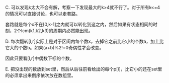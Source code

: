C. 可以发现k太大不会有解，考察一下发现最大的k>4就不行了。对于所有k<=4的情况可以直接讨论，也可以走套路。

   套路就是每个x不在[0,k-1]之内就可以转化到这之内，然后如果有状态相同的时刻，2个lcm(k1,k2,k3)的周期内必然能出现。
   
D. 每次翻转[l,r]实际上是对于区间内每个数x，去掉它之前比它小的个数a，加上比它大的个数b。如果(a+b)%2!=0奇偶性才会改变。

   因此只要看[l,r]中偶数下标的个数。
   
E. 把没出现的数放到set里，然后从后往前看给出的每个p[i]，比它小的还在set里的必须拿出来倒序依次放在数组里。
